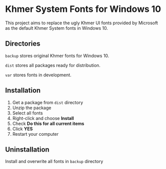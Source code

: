 # Khmer System Fonts for Windows 10

This project aims to replace the ugly Khmer UI fonts provided by Microsoft as the default Khmer System fonts in Windows 10.

## Directories

``backup`` stores original Khmer fonts for Windows 10.

``dist`` stores all packages ready for distribution.

``var`` stores fonts in development.

## Installation

1. Get a package from ``dist`` directory 
2. Unzip the package
3. Select all fonts
4. Right-click and choose **Install**
5. Check **Do this for all current items**
6. Click **YES**
7. Restart your computer

## Uninstallation

Install and overwrite all fonts in ``backup`` directory